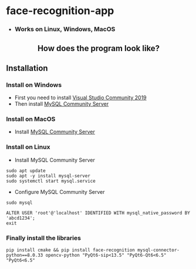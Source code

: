 # face-recognition-app
* ### Works on Linux, Windows, MacOS


<div align="center">
<h2>How does the program look like?</h2>

</div>


## Installation

### Install on Windows
* First you need to install [Visual Studio Community 2019](https://my.visualstudio.com/Downloads?q=visual%20studio%202019&wt.mc_id=o~msft~vscom~older-downloads)
* Then install [MySQL Community Server](https://dev.mysql.com/downloads/mysql)

### Install on MacOS
* Install [MySQL Community Server](https://dev.mysql.com/downloads/mysql)

### Install on Linux

* Install MySQL Community Server
```
sudo apt update
sudo apt -y install mysql-server
sudo systemctl start mysql.service
```

* Configure MySQL Community Server
```
sudo mysql
```
```
ALTER USER 'root'@'localhost' IDENTIFIED WITH mysql_native_password BY 'abcd1234';
exit
```

### Finally install the libraries
```
pip install cmake && pip install face-recognition mysql-connector-python==8.0.33 opencv-python "PyQt6-sip<13.5" "PyQt6-Qt6<6.5" "PyQt6<6.5"
```
